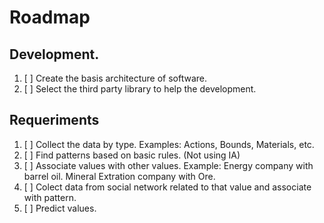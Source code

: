 # Roadmap

## Development.

1. [ ] Create the basis architecture of software.
2. [ ] Select the third party library to help the development.

## Requeriments

1. [ ] Collect the data by type. Examples: Actions, Bounds, Materials, etc.
2. [ ] Find patterns based on basic rules. (Not using IA)
3. [ ] Associate values with other values. Example: Energy company with barrel oil. Mineral Extration company with Ore.
4. [ ] Colect data from social network related to that value and associate with pattern.
5. [ ] Predict values. 
